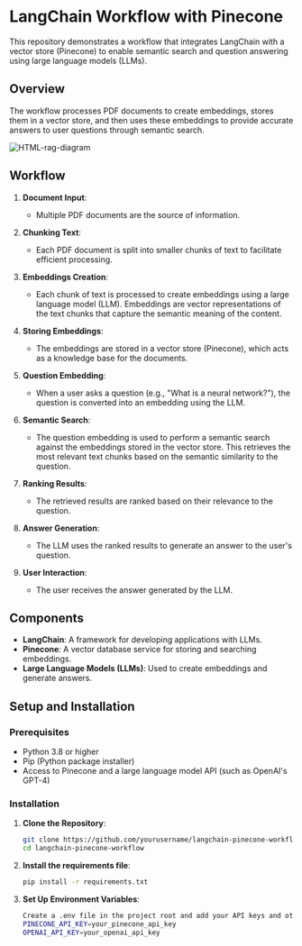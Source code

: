 # LangChain Workflow with Pinecone

This repository demonstrates a workflow that integrates LangChain with a vector store (Pinecone) to enable semantic search and question answering using large language models (LLMs).

## Overview

The workflow processes PDF documents to create embeddings, stores them in a vector store, and then uses these embeddings to provide accurate answers to user questions through semantic search.

![HTML-rag-diagram](https://github.com/aksh19cj/GenAi_ChatWithWebsite/assets/115515702/ba4b23fb-a01a-44b2-815b-60f8480b7afa)

## Workflow

1. **Document Input**:
   - Multiple PDF documents are the source of information.

2. **Chunking Text**:
   - Each PDF document is split into smaller chunks of text to facilitate efficient processing.

3. **Embeddings Creation**:
   - Each chunk of text is processed to create embeddings using a large language model (LLM). Embeddings are vector representations of the text chunks that capture the semantic meaning of the content.

4. **Storing Embeddings**:
   - The embeddings are stored in a vector store (Pinecone), which acts as a knowledge base for the documents.

5. **Question Embedding**:
   - When a user asks a question (e.g., "What is a neural network?"), the question is converted into an embedding using the LLM.

6. **Semantic Search**:
   - The question embedding is used to perform a semantic search against the embeddings stored in the vector store. This retrieves the most relevant text chunks based on the semantic similarity to the question.

7. **Ranking Results**:
   - The retrieved results are ranked based on their relevance to the question.

8. **Answer Generation**:
   - The LLM uses the ranked results to generate an answer to the user's question.

9. **User Interaction**:
   - The user receives the answer generated by the LLM.

## Components

- **LangChain**: A framework for developing applications with LLMs.
- **Pinecone**: A vector database service for storing and searching embeddings.
- **Large Language Models (LLMs)**: Used to create embeddings and generate answers.

## Setup and Installation

### Prerequisites

- Python 3.8 or higher
- Pip (Python package installer)
- Access to Pinecone and a large language model API (such as OpenAI's GPT-4)

### Installation

1. **Clone the Repository**:
   ```bash
   git clone https://github.com/yourusername/langchain-pinecone-workflow.git
   cd langchain-pinecone-workflow

2. **Install the requirements file**:
   ```bash
   pip install -r requirements.txt

3. **Set Up Environment Variables**:
   ```bash
   Create a .env file in the project root and add your API keys and other configuration details:
   PINECONE_API_KEY=your_pinecone_api_key
   OPENAI_API_KEY=your_openai_api_key

